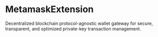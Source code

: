 # MetamaskExtension
Decentralized blockchain protocol-agnostic wallet gateway for secure, transparent, and optimized private-key transaction management.
